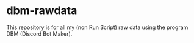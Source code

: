 # dbm-rawdata
This repository is for all my (non Run Script) raw data using the program DBM (Discord Bot Maker).
